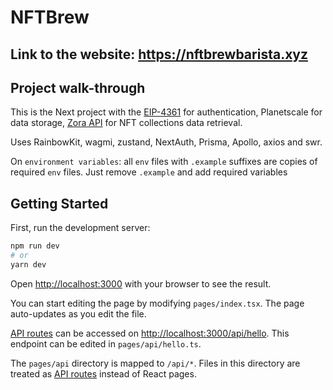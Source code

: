 # NFTBrew

## Link to the website: https://nftbrewbarista.xyz

## Project walk-through

This is the Next project with the [EIP-4361](https://docs.login.xyz/general-information/siwe-overview/eip-4361) for authentication, Planetscale for data storage, [Zora API](https://api.zora.co/) for NFT collections data retrieval.

Uses RainbowKit, wagmi, zustand, NextAuth, Prisma, Apollo, axios and swr.

On `environment variables`: all `env` files with `.example` suffixes are copies of required `env` files. Just remove `.example` and add required variables

## Getting Started

First, run the development server:

```bash
npm run dev
# or
yarn dev
```

Open [http://localhost:3000](http://localhost:3000) with your browser to see the result.

You can start editing the page by modifying `pages/index.tsx`. The page auto-updates as you edit the file.

[API routes](https://nextjs.org/docs/api-routes/introduction) can be accessed on [http://localhost:3000/api/hello](http://localhost:3000/api/hello). This endpoint can be edited in `pages/api/hello.ts`.

The `pages/api` directory is mapped to `/api/*`. Files in this directory are treated as [API routes](https://nextjs.org/docs/api-routes/introduction) instead of React pages.
